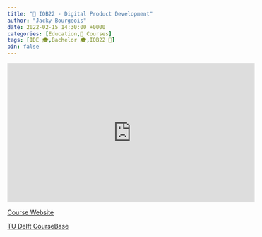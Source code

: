 ```yaml
---
title: "📖 IOB22 - Digital Product Development"
author: "Jacky Bourgeois"
date: 2022-02-15 14:30:00 +0000
categories: [Education,📖 Courses]
tags: [IDE 🎓,Bachelor 🎓,IOB22 📖]
pin: false
---
```


<iframe width="560" height="315" src="https://www.youtube.com/watch?v=_lhYLCdbpgY&t=18s" title="YouTube video player" frameborder="0" allow="accelerometer; autoplay; clipboard-write; encrypted-media; gyroscope; picture-in-picture" allowfullscreen></iframe>

[Course Website](https://datacentricdesign.github.io/iob22/)

[TU Delft CourseBase](https://studiegids.tudelft.nl/a101_displayCourse.do?course_id=59932)
